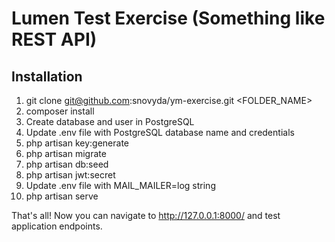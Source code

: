 # Lumen Test Exercise (Something like REST API)


## Installation

1) git clone git@github.com:snovyda/ym-exercise.git <FOLDER_NAME>
2) composer install
3) Create database and user in PostgreSQL
4) Update .env file with PostgreSQL database name and credentials
5) php artisan key:generate
6) php artisan migrate
7) php artisan db:seed
8) php artisan jwt:secret
9) Update .env file with MAIL_MAILER=log string
10) php artisan serve

That's all! Now you can navigate to http://127.0.0.1:8000/ and test application endpoints.

